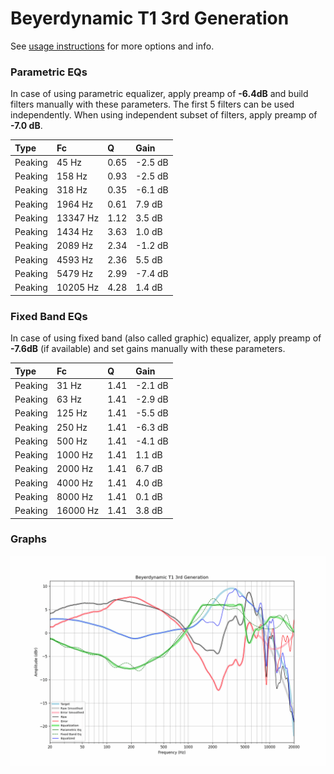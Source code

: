 # Beyerdynamic T1 3rd Generation
See [usage instructions](https://github.com/jaakkopasanen/AutoEq#usage) for more options and info.

### Parametric EQs
In case of using parametric equalizer, apply preamp of **-6.4dB** and build filters manually
with these parameters. The first 5 filters can be used independently.
When using independent subset of filters, apply preamp of **-7.0 dB**.

| Type    | Fc       |    Q | Gain    |
|:--------|:---------|:-----|:--------|
| Peaking | 45 Hz    | 0.65 | -2.5 dB |
| Peaking | 158 Hz   | 0.93 | -2.5 dB |
| Peaking | 318 Hz   | 0.35 | -6.1 dB |
| Peaking | 1964 Hz  | 0.61 | 7.9 dB  |
| Peaking | 13347 Hz | 1.12 | 3.5 dB  |
| Peaking | 1434 Hz  | 3.63 | 1.0 dB  |
| Peaking | 2089 Hz  | 2.34 | -1.2 dB |
| Peaking | 4593 Hz  | 2.36 | 5.5 dB  |
| Peaking | 5479 Hz  | 2.99 | -7.4 dB |
| Peaking | 10205 Hz | 4.28 | 1.4 dB  |

### Fixed Band EQs
In case of using fixed band (also called graphic) equalizer, apply preamp of **-7.6dB**
(if available) and set gains manually with these parameters.

| Type    | Fc       |    Q | Gain    |
|:--------|:---------|:-----|:--------|
| Peaking | 31 Hz    | 1.41 | -2.1 dB |
| Peaking | 63 Hz    | 1.41 | -2.9 dB |
| Peaking | 125 Hz   | 1.41 | -5.5 dB |
| Peaking | 250 Hz   | 1.41 | -6.3 dB |
| Peaking | 500 Hz   | 1.41 | -4.1 dB |
| Peaking | 1000 Hz  | 1.41 | 1.1 dB  |
| Peaking | 2000 Hz  | 1.41 | 6.7 dB  |
| Peaking | 4000 Hz  | 1.41 | 4.0 dB  |
| Peaking | 8000 Hz  | 1.41 | 0.1 dB  |
| Peaking | 16000 Hz | 1.41 | 3.8 dB  |

### Graphs
![](./Beyerdynamic%20T1%203rd%20Generation.png)